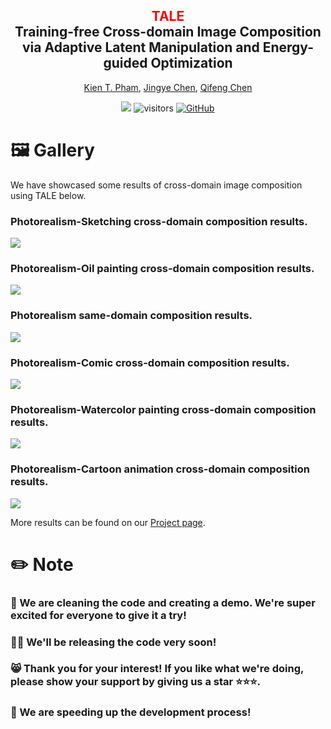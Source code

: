 
<div align="center">
<h2><font color="red"> TALE </font></center> <br> <center>Training-free Cross-domain Image Composition via
Adaptive Latent Manipulation and Energy-guided Optimization</h2>

[Kien T. Pham](https://tkpham3105.github.io/), [Jingye Chen](https://jingyechen.github.io/), [Qifeng Chen](https://cqf.io)
<!---
<a href=''><img src='https://img.shields.io/badge/ArXiv-2403.08268-red'></a> 
-->
<a href='https://tkpham3105.github.io/tale/'><img src='https://img.shields.io/badge/Project-Page-Green'></a>  ![visitors](https://visitor-badge.laobi.icu/badge?page_id=tkpham3105.TALE&left_color=green&right_color=red)  [![GitHub](https://img.shields.io/github/stars/tkpham3105/TALE?style=social)](https://github.com/tkpham3105/TALE) 
</div>


# 🖼 Gallery

We have showcased some results of cross-domain image composition using TALE below.

### Photorealism-Sketching cross-domain composition results.
<img src='visualization/sketch.PNG'/>

### Photorealism-Oil painting cross-domain composition results.
<img src='visualization/oil.PNG'/>

### Photorealism same-domain composition results.
<img src='visualization/real.PNG'/>

### Photorealism-Comic cross-domain composition results.
<img src='visualization/comic.PNG'/>

### Photorealism-Watercolor painting cross-domain composition results.
<img src='visualization/watercolor.PNG'/>

### Photorealism-Cartoon animation cross-domain composition results.
<img src='visualization/cartoon.PNG'/>

More results can be found on our [Project page](https://tkpham3105.github.io/tale/).



# ✏️ Note  
### 🧹 We are cleaning the code and creating a demo. We're super excited for everyone to give it a try!
### 🧑‍💻 We'll be releasing the code very soon!
### 😸 Thank you for your interest! If you like what we're doing, please show your support by giving us a star ⭐️⭐️⭐️.
### 🚀 We are speeding up the development process! 

